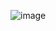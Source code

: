 ![image](https://github.com/user-attachments/assets/12ba71a3-c7a7-49f7-9d1b-ca2ff0919ad3)

<!-- <h2>Hello everyone! My name is Karni. Welcome to my GitHub page❤️</h2>
<h4>💻Check out my portfolio website here: <a href="https://karni.dev/">karni.dev</a></h4>

<h4>👉Get in touch</h4>
<p>
  <img alt="Email" src="https://img.shields.io/badge/gmail-karnikaavelumani%40gmail.com-%23EA4335?logo=gmail&link=copy">
  <a href="https://www.linkedin.com/in/karnivelu/"><img alt="LinkedIn" src="https://img.shields.io/badge/linkedin-karnivelu-%230A66C2?logo=linkedin"></a>
  <a href="dharmicsheep"><img alt="Discord" src="https://img.shields.io/badge/discord-demonicgoat-%235865F2?logo=discord"></a>
  <a href="7146092078"><img alt="Whatsapp" src="https://img.shields.io/badge/whatsapp-714--609--2078-%2325D366?logo=whatsapp"></a>
</p>

<h4>🖇️Stay connected</h4>
<p>
	<a href="https://www.youtube.com/@karnikaavelumani"><img alt="YouTube channel" src="https://img.shields.io/badge/youtube-%23FF0000?logo=youtube&logoColor=white"></a>
	<a href="https://www.instagram.com/karnikaavelumani/"><img alt="Instagram" src="https://img.shields.io/badge/instagram-%23E4405F?logo=instagram&logoColor=white"></a>
	<a href="https://twitter.com/dharmicsheep"><img alt="Twitter" src="https://img.shields.io/badge/twitter-%23000000?logo=x&logoColor=white"></a>
	<a href="https://www.twitch.tv/dharmicsheep"><img alt="Twitch" src="https://img.shields.io/badge/twitch-%239146FF?logo=twitch&logoColor=white"></a>
	<a href="https://www.reddit.com/user/Demonic__Goat"><img alt="Reddit" src="https://img.shields.io/badge/reddit-%23FF4500?logo=reddit&logoColor=white"></a>
	<a href="https://www.tiktok.com/@dharmicsheep"><img alt="Tiktok" src="https://img.shields.io/badge/tiktok-%23C32C7F?logo=tiktok&logoColor=white"></a>
	<a href="https://steamcommunity.com/profiles/76561198984620628"><img alt="Steam" src="https://img.shields.io/badge/steam-%231b2838?logo=steam&logoColor=white"></a>
	<a href="https://open.spotify.com/user/dharmicsheep"><img alt="Spotify" src="https://img.shields.io/badge/spotify-%231DB954?logo=spotify&logoColor=white"></a>
	<a href="https://mastodon.social/@demonicgoat"><img alt="Mastodon" src="https://img.shields.io/badge/mastodon-%236364FF?logo=mastodon&logoColor=white"></a>
	<a href="https://www.pinterest.com/karnivelu/"><img alt="Pinterest" src="https://img.shields.io/badge/pinterest-%23BD081C?logo=pinterest&logoColor=white"></a>
	<a href="https://www.facebook.com/karnikaa.velumani"><img alt="Facebook" src="https://img.shields.io/badge/facebook-%230866FF?logo=facebook&logoColor=white"></a>
	<a href="https://www.figma.com/@karni"><img alt="Figma" src="https://img.shields.io/badge/figma-%23F24E1E?logo=figma&logoColor=white"></a>
	<a href="https://anilist.co/user/DemonicGoat/"><img alt="Anilist" src="https://img.shields.io/badge/anilist-%2302A9FF?logo=anilist&logoColor=white"></a>
</p> -->
